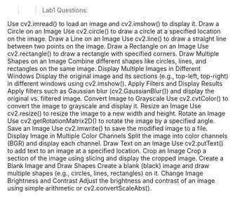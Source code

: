 >> Lab1 Questions:


Use cv2.imread() to load an image and cv2.imshow() to display it.
Draw a Circle on an Image
Use cv2.circle() to draw a circle at a specified location on the image.
Draw a Line on an Image
Use cv2.line() to draw a straight line between two points on the image.
Draw a Rectangle on an Image
Use cv2.rectangle() to draw a rectangle with specified corners.
Draw Multiple Shapes on an Image
Combine different shapes like circles, lines, and rectangles on the same image.
Display Multiple Images in Different Windows
Display the original image and its sections (e.g., top-left, top-right) in different windows using cv2.imshow().
Apply Filters and Display Results
Apply filters such as Gaussian blur (cv2.GaussianBlur()) and display the original vs. filtered image.
Convert Image to Grayscale
Use cv2.cvtColor() to convert the image to grayscale and display it.
Resize an Image
Use cv2.resize() to resize the image to a new width and height.
Rotate an Image
Use cv2.getRotationMatrix2D() to rotate the image by a specified angle.
Save an Image
Use cv2.imwrite() to save the modified image to a file.
Display Image in Multiple Color Channels
Split the image into color channels (BGR) and display each channel.
Draw Text on an Image
Use cv2.putText() to add text to an image at a specified location.
Crop an Image
Crop a section of the image using slicing and display the cropped image.
Create a Blank Image and Draw Shapes
Create a blank (black) image and draw multiple shapes (e.g., circles, lines, rectangles) on it.
Change Image Brightness and Contrast
Adjust the brightness and contrast of an image using simple arithmetic or cv2.convertScaleAbs().
